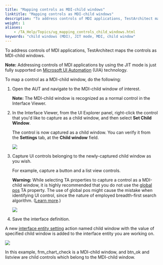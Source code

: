 ```yaml
--- 
title: "Mapping controls as MDI-child windows"
linktitle: "Mapping controls as MDI-child windows"
description: "To address controls of MDI applications, TestArchitect maps the controls as MDI-child windows."
weight: 1
aliases: 
    - /TA_Help/Topics/ug_mapping_controls_child_windows.html
keywords: "child windows (MDI), JIT mode, MDI, child window"
---
```


To address controls of MDI applications, TestArchitect maps the controls as MDI-child windows.

**Note:** Addressing controls of MDI applications by using the JIT mode is just fully supported on [Microsoft UI Automation](/TA_Automation/Topics/aut_Using_UIA.html) \(UIA\) technology.

To map a control as a MDI-child window, do the following:

1.  Open the AUT and navigate to the MDI-child window of interest.

    **Note:** The MDI-child window is recognized as a normal control in the Interface Viewer.

2.  In the Interface Viewer, from the UI Explorer panel, right-click the control that you'd like to capture as a child window, and then select **Set Child Window**.

    The control is now captured as a child window. You can verify it from the **Settings** tab, at the **Child window** field.

    ![](/images/TA_Help/Images/ug_Viewer_child_window.png)

3.  Capture UI controls belonging to the newly-captured child window as you wish.

    For example, capture a button and a list view controls.

    **Warning:** While selecting TA properties to capture a control as a MDI-child window, it is highly recommended that you do not use the [global pos](/TA_Help/Topics/Interface_def_global_pos.html) TA property. The use of global pos might cause the mistake when identifying UI control, since the nature of employed breadth-first search algorithm. \([Learn more](/TA_Help/Topics/ug_JIT_UI_matching.html).\)

    ![](/images/TA_Help/Images/ug_Viewer_child_window_2.png)

4.  Save the interface definition.


A new [interface entity setting](/TA_Automation/Topics/bia_interface_entity_setting.html) action named child window with the value of specified child window is added to the interface entity you are working on.

![](/images/TA_Help/Images/ug_MDI_definition.png)

In this example, frm\_chart\_check is a MDI-child window, and btn\_ok and listview are child controls which belong to the MDI-child window.



